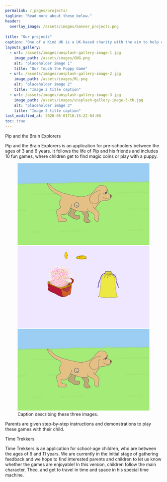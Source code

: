 ```yaml
---
permalink: /_pages/projects/
tagline: "Read more about these below."
header:
  overlay_image: /assets/images/banner_projects.png

title: "Our projects"
caption: "One of a Kind UK is a UK-based charity with the aim to help children and young people to reach their potential. We combine approaches from developmental psychology and neuroscience to identify and foster strengths and talents and develop targeted support for difficulties."
layouts_gallery:
  - url: /assets/images/unsplash-gallery-image-1.jpg
    image_path: /assets/images/GNG.png
    alt: "placeholder image 1"
    title: "Our Touch the Puppy Game"
  - url: /assets/images/unsplash-gallery-image-2.jpg
    image_path: /assets/images/RL.png
    alt: "placeholder image 2"
    title: "Image 2 title caption"
  - url: /assets/images/unsplash-gallery-image-3.jpg
    image_path: /assets/images/unsplash-gallery-image-3-th.jpg
    alt: "placeholder image 3"
    title: "Image 3 title caption"
last_modified_at: 2020-05-01T10:15:22-04:00
toc: true
---
```


Pip and the Brain Explorers

Pip and the Brain Explorers is an application for pre-schoolers between the ages of 3 and 6 years. It follows the life of Pip and his friends and includes 10 fun games, where children get to find magic coins or play with a puppy.

<figure class="third">
	<img src="/assets/images/GNG.png">
	<img src="/assets/images/RL.png">
	<img src="/assets/images/GNG.png">
	<figcaption>Caption describing these three images.</figcaption>
</figure>

Parents are given step-by-step instructions and demonstrations to play these games with their child. 


Time Trekkers

Time Trekkers is an application for school-age children, who are between the ages of 6 and 11 years. We are currently in the initial stage of gathering feedback and we hope to find interested parents and children to let us know whether the games are enjoyable! In this version, children follow the main character, Theo, and get to travel in time and space in his special time machine.
